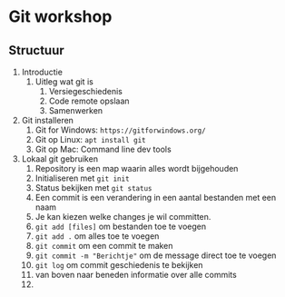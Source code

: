 # Git workshop

## Structuur

1. Introductie
   1. Uitleg wat git is
      1. Versiegeschiedenis
      2. Code remote opslaan
      3. Samenwerken
2. Git installeren
   1. Git for Windows: `https://gitforwindows.org/`
   2. Git op Linux: `apt install git`
   3. Git op Mac: Command line dev tools
3. Lokaal git gebruiken
   1. Repository is een map waarin alles wordt bijgehouden
   2. Initialiseren met `git init`
   3. Status bekijken met `git status`
   4. Een commit is een verandering in een aantal bestanden met een naam
   5. Je kan kiezen welke changes je wil committen. 
   6. `git add [files]` om bestanden toe te voegen
   7. `git add .` om alles toe te voegen
   8. `git commit` om een commit te maken
   9. `git commit -m "Berichtje"` om de message direct toe te voegen
   10. `git log` om commit geschiedenis te bekijken
   11. van boven naar beneden informatie over alle commits
   12. 
